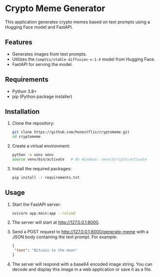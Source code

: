 # Crypto Meme Generator

This application generates crypto memes based on text prompts using a Hugging Face model and FastAPI.

## Features

- Generates images from text prompts.
- Utilizes the `CompVis/stable-diffusion-v-1-4` model from Hugging Face.
- FastAPI for serving the model.

## Requirements

- Python 3.8+
- pip (Python package installer)

## Installation

1. Clone the repository:

   ```bash
   git clone https://github.com/honestflix/cryptomeme.git
   cd cryptomeme

2. Create a virtual environment:
    
   ```bash
   python -m venv venv
   source venv/bin/activate   # On Windows: venv\Scripts\activate

3. Install the required packages:

   ```bash
   pip install -r requirements.txt


## Usage

1. Start the FastAPI server:
   
   ```bash
   uvicorn app.main:app --reload

2. The server will start at http://127.0.0.1:8000.

3. Send a POST request to http://127.0.0.1:8000/generate-meme with a JSON body containing the text prompt. For example:

   ```json
   {
    "text": "Bitcoin to the moon"
   }

4. The server will respond with a base64 encoded image string. You can decode and display this image in a web application or save it as a file.
